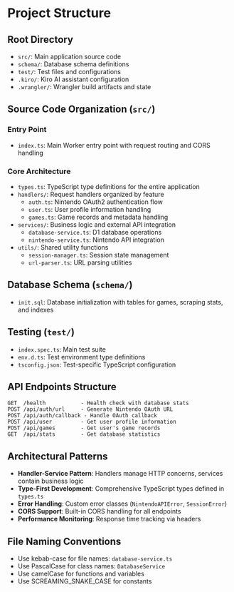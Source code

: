 # Project Structure

## Root Directory
- `src/`: Main application source code
- `schema/`: Database schema definitions
- `test/`: Test files and configurations
- `.kiro/`: Kiro AI assistant configuration
- `.wrangler/`: Wrangler build artifacts and state

## Source Code Organization (`src/`)

### Entry Point
- `index.ts`: Main Worker entry point with request routing and CORS handling

### Core Architecture
- `types.ts`: TypeScript type definitions for the entire application
- `handlers/`: Request handlers organized by feature
  - `auth.ts`: Nintendo OAuth2 authentication flow
  - `user.ts`: User profile information handling
  - `games.ts`: Game records and metadata handling
- `services/`: Business logic and external API integration
  - `database-service.ts`: D1 database operations
  - `nintendo-service.ts`: Nintendo API integration
- `utils/`: Shared utility functions
  - `session-manager.ts`: Session state management
  - `url-parser.ts`: URL parsing utilities

## Database Schema (`schema/`)
- `init.sql`: Database initialization with tables for games, scraping stats, and indexes

## Testing (`test/`)
- `index.spec.ts`: Main test suite
- `env.d.ts`: Test environment type definitions
- `tsconfig.json`: Test-specific TypeScript configuration

## API Endpoints Structure
```
GET  /health           - Health check with database stats
POST /api/auth/url     - Generate Nintendo OAuth URL
POST /api/auth/callback - Handle OAuth callback
POST /api/user         - Get user profile information
POST /api/games        - Get user's game records
GET  /api/stats        - Get database statistics
```

## Architectural Patterns
- **Handler-Service Pattern**: Handlers manage HTTP concerns, services contain business logic
- **Type-First Development**: Comprehensive TypeScript types defined in `types.ts`
- **Error Handling**: Custom error classes (`NintendoAPIError`, `SessionError`)
- **CORS Support**: Built-in CORS handling for all endpoints
- **Performance Monitoring**: Response time tracking via headers

## File Naming Conventions
- Use kebab-case for file names: `database-service.ts`
- Use PascalCase for class names: `DatabaseService`
- Use camelCase for functions and variables
- Use SCREAMING_SNAKE_CASE for constants